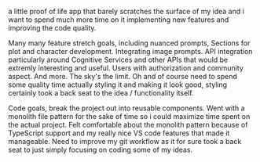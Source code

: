 a little proof of life app that barely scratches the surface of my idea and i want to spend much more time on it implementing new features and improving the code quality.

Many many feature stretch goals, including nuanced prompts, Sections for plot and character development. Integrating image prompts. API integration particularly around Cognitive Services and other APIs that would be extremly interesting and useful. Users with authorization and community aspect. And more. The sky's the limit. Oh and of course need to spend some quality time actually styling it and making it look good, styling certainly took a back seat to the idea / functionality itself.

Code goals, break the project out into reusable components. Went with a monolith file pattern for the sake of time so i could maximize time spent on the actual project. Felt comfortable about the monolith pattern because of TypeScript support and my really nice VS code features that made it manageable. Need to improve my git workflow as it for sure took a back seat to just simply focusing on coding some of my ideas.

